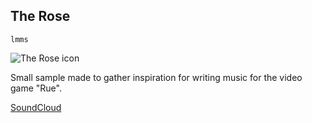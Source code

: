## The Rose

`lmms`

<img src="../images/games/rue/the_rose-icon.png" alt="The Rose icon"/>

Small sample made to gather inspiration for writing music for the video game "Rue".

<a class="button" href="https://soundcloud.com/darkdimensiongd/the-rose">SoundCloud</a>
